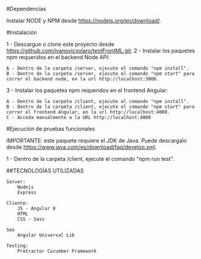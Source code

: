 #Dependencias

Instalar NODE y NPM desde https://nodejs.org/en/download/.

#Instalación

1 - Descargue o clone este proyecto desde https://github.com/ivanovicsolaro/testFrontML.git.
2 - Instalar los paquetes npm requeridos en el backend Node API:

    A - Dentro de la carpeta /server, ejecute el comando "npm install".
    B - Dentro de la carpeta /server, ejecute el comando "npm start" para correr el backend node, en la url http://localhost:3000.

3 - Instalar los paquetes npm requeridos en el frontend Angular:

    A - Dentro de la carpeta /client, ejecute el comando "npm install".
    B - Dentro de la carpeta /client, ejecute el comando "npm start" para correr el frontend Angular, en la url http://localhost:4000.
    C - Acceda manualmente a la URL http://localhost:4000

#Ejecución de pruebas funcionales

IMPORTANTE: este paquete requiere el JDK de Java. Puede descargalo desde https://www.java.com/es/download/faq/develop.xml.

1 - Dentro de la carpeta /client, ejecute el comando "npm run test".



##TECNOLOGÍAS UTILIZADAS

    Server: 
        Nodejs
        Express
    
    Cliente:
        JS - Angular 8
        HTML
        CSS - Sass

    Seo 
        Angular Universal Lib
    
    Testing:
        Protractor Cucumber Framework


    

